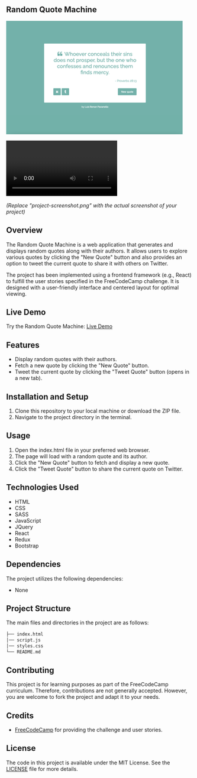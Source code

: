 ## Random Quote Machine

![Random Quote Machine](https://github.com/luisrpavanelli/Random-QuoteMachine/blob/project-branch/print.png) 

![GIF](https://github.com/luisrpavanelli/Random-QuoteMachine/blob/project-branch/gif.mp4)

*(Replace "project-screenshot.png" with the actual screenshot of your project)*

## Overview

The Random Quote Machine is a web application that generates and displays random quotes along with their authors. It allows users to explore various quotes by clicking the "New Quote" button and also provides an option to tweet the current quote to share it with others on Twitter.

The project has been implemented using a frontend framework (e.g., React) to fulfill the user stories specified in the FreeCodeCamp challenge. It is designed with a user-friendly interface and centered layout for optimal viewing.

## Live Demo

Try the Random Quote Machine: 
[Live Demo](https://your-project-url.com) 

## Features

- Display random quotes with their authors.
- Fetch a new quote by clicking the "New Quote" button.
- Tweet the current quote by clicking the "Tweet Quote" button (opens in a new tab).

## Installation and Setup

1. Clone this repository to your local machine or download the ZIP file.
2. Navigate to the project directory in the terminal.

## Usage

1. Open the index.html file in your preferred web browser.
2. The page will load with a random quote and its author.
3. Click the "New Quote" button to fetch and display a new quote.
4. Click the "Tweet Quote" button to share the current quote on Twitter.

## Technologies Used

- HTML
- CSS
- SASS
- JavaScript
- JQuery
- React
- Redux
- Bootstrap

## Dependencies

The project utilizes the following dependencies:

- None

## Project Structure

The main files and directories in the project are as follows:

```
├── index.html
│── script.js
│── styles.css
└── README.md
```

## Contributing

This project is for learning purposes as part of the FreeCodeCamp curriculum. Therefore, contributions are not generally accepted. However, you are welcome to fork the project and adapt it to your needs.

## Credits

- [FreeCodeCamp](https://www.freecodecamp.org/) for providing the challenge and user stories.

## License

The code in this project is available under the MIT License. See the [LICENSE](LICENSE) file for more details.